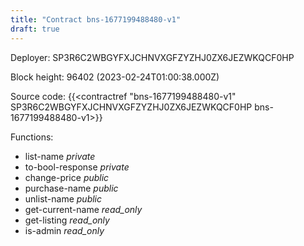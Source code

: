 ```yaml
---
title: "Contract bns-1677199488480-v1"
draft: true
---
```

Deployer: SP3R6C2WBGYFXJCHNVXGFZYZHJ0ZX6JEZWKQCF0HP


 



Block height: 96402 (2023-02-24T01:00:38.000Z)

Source code: {{<contractref "bns-1677199488480-v1" SP3R6C2WBGYFXJCHNVXGFZYZHJ0ZX6JEZWKQCF0HP bns-1677199488480-v1>}}

Functions:

* list-name _private_
* to-bool-response _private_
* change-price _public_
* purchase-name _public_
* unlist-name _public_
* get-current-name _read_only_
* get-listing _read_only_
* is-admin _read_only_

